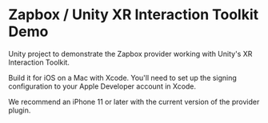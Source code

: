 # Zapbox / Unity XR Interaction Toolkit Demo
Unity project to demonstrate the Zapbox provider working with Unity's XR Interaction Toolkit.

Build it for iOS on a Mac with Xcode. You'll need to set up the signing configuration to your Apple Developer account in Xcode.

We recommend an iPhone 11 or later with the current version of the provider plugin.
